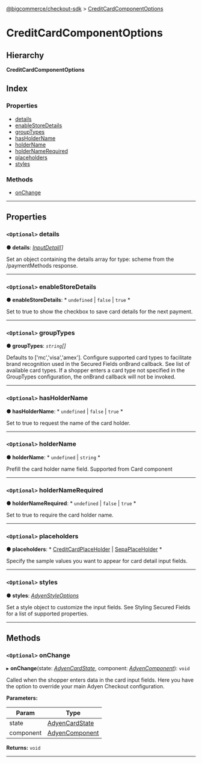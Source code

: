 [@bigcommerce/checkout-sdk](../README.md) > [CreditCardComponentOptions](../interfaces/creditcardcomponentoptions.md)

# CreditCardComponentOptions

## Hierarchy

**CreditCardComponentOptions**

## Index

### Properties

* [details](creditcardcomponentoptions.md#details)
* [enableStoreDetails](creditcardcomponentoptions.md#enablestoredetails)
* [groupTypes](creditcardcomponentoptions.md#grouptypes)
* [hasHolderName](creditcardcomponentoptions.md#hasholdername)
* [holderName](creditcardcomponentoptions.md#holdername)
* [holderNameRequired](creditcardcomponentoptions.md#holdernamerequired)
* [placeholders](creditcardcomponentoptions.md#placeholders)
* [styles](creditcardcomponentoptions.md#styles)

### Methods

* [onChange](creditcardcomponentoptions.md#onchange)

---

## Properties

<a id="details"></a>

### `<Optional>` details

**● details**: *[InputDetail](inputdetail.md)[]*

Set an object containing the details array for type: scheme from the /paymentMethods response.

___
<a id="enablestoredetails"></a>

### `<Optional>` enableStoreDetails

**● enableStoreDetails**: * `undefined` &#124; `false` &#124; `true`
*

Set to true to show the checkbox to save card details for the next payment.

___
<a id="grouptypes"></a>

### `<Optional>` groupTypes

**● groupTypes**: *`string`[]*

Defaults to \['mc','visa','amex'\]. Configure supported card types to facilitate brand recognition used in the Secured Fields onBrand callback. See list of available card types. If a shopper enters a card type not specified in the GroupTypes configuration, the onBrand callback will not be invoked.

___
<a id="hasholdername"></a>

### `<Optional>` hasHolderName

**● hasHolderName**: * `undefined` &#124; `false` &#124; `true`
*

Set to true to request the name of the card holder.

___
<a id="holdername"></a>

### `<Optional>` holderName

**● holderName**: * `undefined` &#124; `string`
*

Prefill the card holder name field. Supported from Card component

___
<a id="holdernamerequired"></a>

### `<Optional>` holderNameRequired

**● holderNameRequired**: * `undefined` &#124; `false` &#124; `true`
*

Set to true to require the card holder name.

___
<a id="placeholders"></a>

### `<Optional>` placeholders

**● placeholders**: * [CreditCardPlaceHolder](creditcardplaceholder.md) &#124; [SepaPlaceHolder](sepaplaceholder.md)
*

Specify the sample values you want to appear for card detail input fields.

___
<a id="styles"></a>

### `<Optional>` styles

**● styles**: *[AdyenStyleOptions](adyenstyleoptions.md)*

Set a style object to customize the input fields. See Styling Secured Fields for a list of supported properties.

___

## Methods

<a id="onchange"></a>

### `<Optional>` onChange

▸ **onChange**(state: *[AdyenCardState](adyencardstate.md)*, component: *[AdyenComponent](adyencomponent.md)*): `void`

Called when the shopper enters data in the card input fields. Here you have the option to override your main Adyen Checkout configuration.

**Parameters:**

| Param | Type |
| ------ | ------ |
| state | [AdyenCardState](adyencardstate.md) |
| component | [AdyenComponent](adyencomponent.md) |

**Returns:** `void`

___

